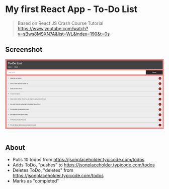 # My first React App - To-Do List

> Based on React JS Crash Course Tutorial https://www.youtube.com/watch?v=sBws8MSXN7A&list=WL&index=190&t=0s

## Screenshot
![App Screenshot](todo.png)

## About
* Pulls 10 todos from https://jsonplaceholder.typicode.com/todos
* Adds ToDo, "pushes" to https://jsonplaceholder.typicode.com/todos
* Deletes ToDo, "deletes" from https://jsonplaceholder.typicode.com/todos
* Marks as "completed"
